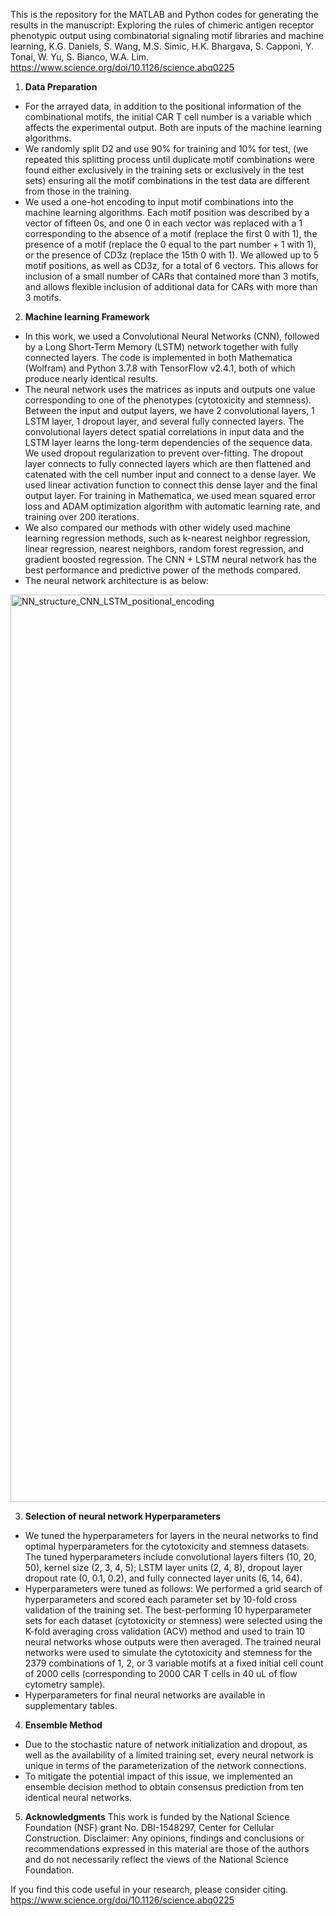 This is the repository for the MATLAB and Python codes for generating the results in the manuscript: Exploring the rules of chimeric antigen receptor phenotypic output using combinatorial signaling motif libraries and machine learning, K.G. Daniels, S. Wang, M.S. Simic, H.K. Bhargava, S. Capponi, Y. Tonai, W. Yu, S. Bianco, W.A. Lim. https://www.science.org/doi/10.1126/science.abq0225

1. **Data Preparation**

- For the arrayed data, in addition to the positional information of the combinational motifs, the initial CAR T cell number is a variable which affects the experimental output. Both are inputs of the machine learning algorithms. 
- We randomly split D2 and use 90% for training and 10% for test, (we repeated this splitting process until duplicate motif combinations were found either exclusively in the training sets or exclusively in the test sets) ensuring all the motif combinations in the test data are different from those in the training.
- We used a one-hot encoding to input motif combinations into the machine learning algorithms. Each motif position was described by a vector of fifteen 0s, and one 0 in each vector was replaced with a 1 corresponding to the absence of a motif (replace the first 0 with 1), the presence of a motif (replace the 0 equal to the part number + 1 with 1), or the presence of CD3z (replace the 15th 0 with 1). We allowed up to 5 motif positions, as well as CD3z, for a total of 6 vectors. This allows for inclusion of a small number of CARs that contained more than 3 motifs, and allows flexible inclusion of additional data for CARs with more than 3 motifs.

2. **Machine learning Framework**

- In this work, we used a Convolutional Neural Networks (CNN), followed by a Long Short-Term Memory (LSTM) network together with fully connected layers. The code is implemented in both Mathematica (Wolfram) and Python 3.7.8 with TensorFlow v2.4.1, both of which produce nearly identical results. 
- The neural network uses the matrices as inputs and outputs one value corresponding to one of the phenotypes (cytotoxicity and stemness). Between the input and output layers, we have 2 convolutional layers, 1 LSTM layer, 1 dropout layer, and several fully connected layers. The convolutional layers detect spatial correlations in input data and the LSTM layer learns the long-term dependencies of the sequence data. We used dropout regularization to prevent over-fitting. The dropout layer connects to fully connected layers which are then flattened and catenated with the cell number input and connect to a dense layer. We used linear activation function to connect this dense layer and the final output layer. For training in Mathematica, we used mean squared error loss and ADAM optimization algorithm with automatic learning rate, and training over 200 iterations.
- We also compared our methods with other widely used machine learning regression methods, such as k-nearest neighbor regression, linear regression, nearest neighbors, random forest regression, and gradient boosted regression. The CNN + LSTM neural network has the best performance and predictive power of the methods compared.
- The neural network architecture is as below:
<img width="1452" alt="NN_structure_CNN_LSTM_positional_encoding" src="https://user-images.githubusercontent.com/15852893/176556088-407be43a-2f5e-4781-aaad-a93634524a58.png">


3. **Selection of neural network Hyperparameters**
- We tuned the hyperparameters for layers in the neural networks to find optimal hyperparameters for the cytotoxicity and stemness datasets. The tuned hyperparameters include convolutional layers filters (10, 20, 50), kernel size (2, 3, 4, 5); LSTM layer units (2, 4, 8), dropout layer dropout rate (0, 0.1, 0.2), and fully connected layer units (6, 14, 64). 
- Hyperparameters were tuned as follows: We performed a grid search of hyperparameters and scored each parameter set by 10-fold cross validation of the training set. The best-performing 10 hyperparameter sets for each dataset (cytotoxicity or stemness) were selected using the K-fold averaging cross validation (ACV) method and used to train 10 neural networks whose outputs were then averaged. The trained neural networks were used to simulate the cytotoxicity and stemness for the 2379 combinations of 1, 2, or 3 variable motifs at a fixed initial cell count of 2000 cells (corresponding to 2000 CAR T cells in 40 uL of flow cytometry sample).
- Hyperparameters for final neural networks are available in supplementary tables.

4. **Ensemble Method**
- Due to the stochastic nature of network initialization and dropout, as well as the availability of a limited training set, every neural network is unique in terms of the parameterization of the network connections. 
- To mitigate the potential impact of this issue, we implemented an ensemble decision method to obtain consensus prediction from ten identical neural networks.

5. **Acknowledgments**
This work is funded by the National Science Foundation (NSF) grant No. DBI-1548297, Center for Cellular Construction. Disclaimer: Any opinions, findings and conclusions or recommendations expressed in this material are those of the authors and do not necessarily reflect the views of the National Science Foundation.

If you find this code useful in your research, please consider citing.
https://www.science.org/doi/10.1126/science.abq0225

